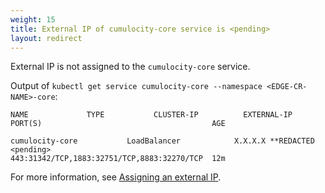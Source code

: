 ```yaml
---
weight: 15
title: External IP of cumulocity-core service is <pending>
layout: redirect
---
```


External IP is not assigned to the `cumulocity-core` service. 

Output of `kubectl get service cumulocity-core --namespace <EDGE-CR-NAME>-core`:

```shell
NAME             TYPE           CLUSTER-IP          EXTERNAL-IP        PORT(S)                                      AGE 

cumulocity-core           LoadBalancer            X.X.X.X **REDACTED           <pending>                       443:31342/TCP,1883:32751/TCP,8883:32270/TCP  12m            
``` 
For more information, see [Assigning an external IP](/edge-k8s/installing-edge-on-k8/#assigning-an-external-ip).
